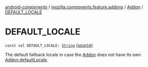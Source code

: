 [android-components](../../index.md) / [mozilla.components.feature.addons](../index.md) / [Addon](index.md) / [DEFAULT_LOCALE](./-d-e-f-a-u-l-t_-l-o-c-a-l-e.md)

# DEFAULT_LOCALE

`const val DEFAULT_LOCALE: `[`String`](https://kotlinlang.org/api/latest/jvm/stdlib/kotlin/-string/index.html) [(source)](https://github.com/mozilla-mobile/android-components/blob/master/components/feature/addons/src/main/java/mozilla/components/feature/addons/Addon.kt#L203)

The default fallback locale in case the [Addon](index.md) does not have its own [Addon.defaultLocale](default-locale.md).

